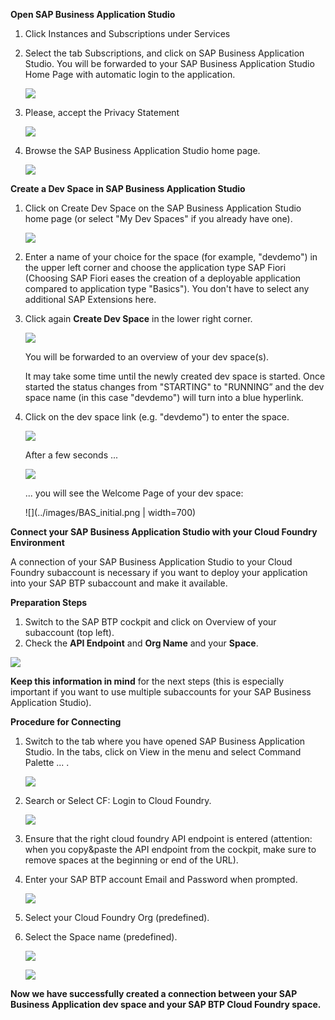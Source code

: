 
**Open SAP Business Application Studio**

1. Click Instances and Subscriptions under Services

2. Select the tab Subscriptions, and click on SAP Business Application Studio. You will be forwarded to your SAP Business Application Studio Home Page with automatic login to the application.

   ![](../images/Open_BAS.png)

3. Please, accept the Privacy Statement

   ![](../images/BAS_Privacy_Statment.png)

4. Browse the SAP Business Application Studio home page.

   ![](/images/Browse_BAS.png)


**Create a Dev Space in SAP Business Application Studio**

1. Click on Create Dev Space on the SAP Business Application Studio home page (or select "My Dev Spaces" if you already have one).

   ![](../images/Create_Dev_Space.png)


2. Enter a name of your choice for the space (for example, "devdemo") in the upper left corner and choose the application type SAP Fiori (Choosing SAP Fiori eases the creation of a deployable application compared to application type "Basics"). You don't have to select any additional SAP Extensions here. 


3. Click again **Create Dev Space** in the lower right corner. 

   ![](../images/Create_New_Dev_Space.png)
   
   You will be forwarded to an overview of your dev space(s).

   It may take some time until the newly created dev space is started. Once started the status changes from "STARTING" to "RUNNING” and the dev space name (in this case "devdemo") will turn into a blue hyperlink.
   

4. Click on the dev space link (e.g. "devdemo") to enter the space.

   ![](../images/Start_Devspace.png)

   After a few seconds ...

   ![](../images/Start_BAS.png)

   ... you will see the Welcome Page of your dev space:

   ![](../images/BAS_initial.png | width=700)


**Connect your SAP Business Application Studio with your Cloud Foundry Environment**

A connection of your SAP Business Application Studio to your Cloud Foundry subaccount is necessary if you want to deploy your application into your SAP BTP subaccount and make it available. 

**Preparation Steps** 

1. Switch to the SAP BTP cockpit and click on Overview of your subaccount (top left).
2. Check the **API Endpoint** and **Org Name** and your **Space**.

 ![](../images/API_Endpoint.png)
 

**Keep this information in mind** for the next steps (this is especially important if you want to use multiple subaccounts for your SAP Business Application Studio).

 

**Procedure for Connecting**

1. Switch to the tab where you have opened SAP Business Application Studio. In the tabs, click on View in the menu and select Command Palette ... .

   ![](../images/Command_Palette.png)

2. Search or Select CF: Login to Cloud Foundry.

   ![](../images/Login_CF.png)
 
3. Ensure that the right cloud foundry API endpoint is entered (attention: when you copy&paste the API endpoint from the cockpit, make sure to remove spaces at the beginning or end of the URL).

4. Enter your SAP BTP account Email and Password when prompted. 

   ![](../images/Enter_email.png)

5. Select your Cloud Foundry Org (predefined).

6. Select the Space name (predefined).

   ![](../images/CF_Target.png)

   ![](../images/Logged_in.png)


**Now we have successfully created a connection between your SAP Business Application dev space and your SAP BTP Cloud Foundry space.**
 

 
